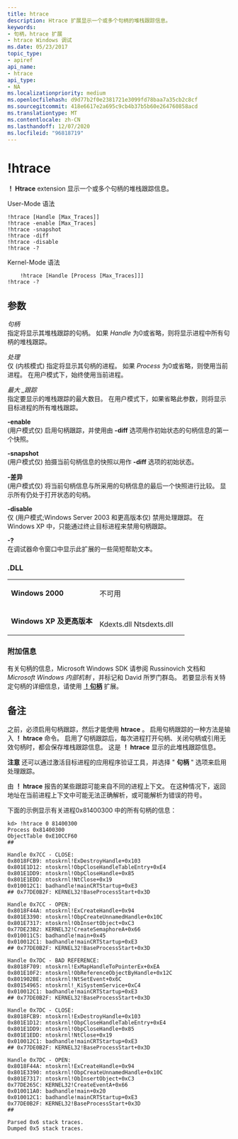 ```yaml
---
title: htrace
description: Htrace 扩展显示一个或多个句柄的堆栈跟踪信息。
keywords:
- 句柄，htrace 扩展
- htrace Windows 调试
ms.date: 05/23/2017
topic_type:
- apiref
api_name:
- htrace
api_type:
- NA
ms.localizationpriority: medium
ms.openlocfilehash: d9d77b2f0e2381721e3099fd78baa7a35cb2c8cf
ms.sourcegitcommit: 418e6617e2a695c9cb4b37b5b60e264760858acd
ms.translationtype: MT
ms.contentlocale: zh-CN
ms.lasthandoff: 12/07/2020
ms.locfileid: "96818719"
---
```

# <a name="htrace"></a>!htrace


**！ Htrace** extension 显示一个或多个句柄的堆栈跟踪信息。

User-Mode 语法

```dbgcmd
!htrace [Handle [Max_Traces]] 
!htrace -enable [Max_Traces]
!htrace -snapshot
!htrace -diff
!htrace -disable
!htrace -? 
```

Kernel-Mode 语法

```dbgcmd
    !htrace [Handle [Process [Max_Traces]]] 
!htrace -? 
```

## <a name="span-idddk__htrace_dbgspanspan-idddk__htrace_dbgspanparameters"></a><span id="ddk__htrace_dbg"></span><span id="DDK__HTRACE_DBG"></span>参数


<span id="_______Handle______"></span><span id="_______handle______"></span><span id="_______HANDLE______"></span>*句柄*   
指定将显示其堆栈跟踪的句柄。 如果 *Handle* 为0或省略，则将显示进程中所有句柄的堆栈跟踪。

<span id="_______Process______"></span><span id="_______process______"></span><span id="_______PROCESS______"></span>*处理*   
仅 (内核模式) 指定将显示其句柄的进程。 如果 *Process* 为0或省略，则使用当前进程。 在用户模式下，始终使用当前进程。

<span id="_______Max_Traces______"></span><span id="_______max_traces______"></span><span id="_______MAX_TRACES______"></span>*最大 \_跟踪*   
指定要显示的堆栈跟踪的最大数目。 在用户模式下，如果省略此参数，则将显示目标进程的所有堆栈跟踪。

<span id="_______-enable______"></span><span id="_______-ENABLE______"></span>**-enable**   
 (用户模式仅) 启用句柄跟踪，并使用由 **-diff** 选项用作初始状态的句柄信息的第一个快照。

<span id="_______-snapshot______"></span><span id="_______-SNAPSHOT______"></span>**-snapshot**   
 (用户模式仅) 拍摄当前句柄信息的快照以用作 **-diff** 选项的初始状态。

<span id="_______-diff______"></span><span id="_______-DIFF______"></span>**-差异**   
 (用户模式仅) 将当前句柄信息与所采用的句柄信息的最后一个快照进行比较。 显示所有仍处于打开状态的句柄。

<span id="_______-disable______"></span><span id="_______-DISABLE______"></span>**-disable**   
仅 (用户模式;Windows Server 2003 和更高版本仅) 禁用处理跟踪。 在 Windows XP 中，只能通过终止目标进程来禁用句柄跟踪。

<span id="_______-_______"></span> **-?**   
在调试器命令窗口中显示此扩展的一些简短帮助文本。

### <a name="span-iddllspanspan-iddllspandll"></a><span id="DLL"></span><span id="dll"></span>.DLL

<table>
<colgroup>
<col width="50%" />
<col width="50%" />
</colgroup>
<tbody>
<tr class="odd">
<td align="left"><p><strong>Windows 2000</strong></p></td>
<td align="left"><p>不可用</p></td>
</tr>
<tr class="even">
<td align="left"><p><strong>Windows XP 及更高版本</strong></p></td>
<td align="left"><p></p>
Kdexts.dll Ntsdexts.dll</td>
</tr>
</tbody>
</table>

 

### <a name="span-idadditional_informationspanspan-idadditional_informationspanspan-idadditional_informationspanadditional-information"></a><span id="Additional_Information"></span><span id="additional_information"></span><span id="ADDITIONAL_INFORMATION"></span>附加信息

有关句柄的信息，Microsoft Windows SDK 请参阅 Russinovich 文档和 *Microsoft Windows 内部机制* ，并标记和 David 所罗门群岛。 若要显示有关特定句柄的详细信息，请使用 [**！句柄**](-handle.md) 扩展。

<a name="remarks"></a>备注
-------

之前，必须启用句柄跟踪，然后才能使用 **htrace** 。 启用句柄跟踪的一种方法是输入 **！ htrace** 命令。 启用了句柄跟踪后，每次进程打开句柄、关闭句柄或引用无效句柄时，都会保存堆栈跟踪信息。 这是 **！ htrace** 显示的此堆栈跟踪信息。

**注意**   还可以通过激活目标进程的应用程序验证工具，并选择 " **句柄** " 选项来启用处理跟踪。

 

由 **！ htrace** 报告的某些跟踪可能来自不同的进程上下文。 在这种情况下，返回地址在当前进程上下文中可能无法正确解析，或可能解析为错误的符号。

下面的示例显示有关进程0x81400300 中的所有句柄的信息：

```dbgcmd
kd> !htrace 0 81400300
Process 0x81400300
ObjectTable 0xE10CCF60
## 

Handle 0x7CC - CLOSE:
0x8018FCB9: ntoskrnl!ExDestroyHandle+0x103
0x801E1D12: ntoskrnl!ObpCloseHandleTableEntry+0xE4
0x801E1DD9: ntoskrnl!ObpCloseHandle+0x85
0x801E1EDD: ntoskrnl!NtClose+0x19
0x010012C1: badhandle!mainCRTStartup+0xE3
## 0x77DE0B2F: KERNEL32!BaseProcessStart+0x3D

Handle 0x7CC - OPEN:
0x8018F44A: ntoskrnl!ExCreateHandle+0x94
0x801E3390: ntoskrnl!ObpCreateUnnamedHandle+0x10C
0x801E7317: ntoskrnl!ObInsertObject+0xC3
0x77DE23B2: KERNEL32!CreateSemaphoreA+0x66
0x010011C5: badhandle!main+0x45
0x010012C1: badhandle!mainCRTStartup+0xE3
## 0x77DE0B2F: KERNEL32!BaseProcessStart+0x3D

Handle 0x7DC - BAD REFERENCE:
0x8018F709: ntoskrnl!ExMapHandleToPointerEx+0xEA
0x801E10F2: ntoskrnl!ObReferenceObjectByHandle+0x12C
0x801902BE: ntoskrnl!NtSetEvent+0x6C
0x80154965: ntoskrnl!_KiSystemService+0xC4
0x010012C1: badhandle!mainCRTStartup+0xE3
## 0x77DE0B2F: KERNEL32!BaseProcessStart+0x3D

Handle 0x7DC - CLOSE:
0x8018FCB9: ntoskrnl!ExDestroyHandle+0x103
0x801E1D12: ntoskrnl!ObpCloseHandleTableEntry+0xE4
0x801E1DD9: ntoskrnl!ObpCloseHandle+0x85
0x801E1EDD: ntoskrnl!NtClose+0x19
0x010012C1: badhandle!mainCRTStartup+0xE3
## 0x77DE0B2F: KERNEL32!BaseProcessStart+0x3D

Handle 0x7DC - OPEN:
0x8018F44A: ntoskrnl!ExCreateHandle+0x94
0x801E3390: ntoskrnl!ObpCreateUnnamedHandle+0x10C
0x801E7317: ntoskrnl!ObInsertObject+0xC3
0x77DE265C: KERNEL32!CreateEventA+0x66
0x010011A0: badhandle!main+0x20
0x010012C1: badhandle!mainCRTStartup+0xE3
0x77DE0B2F: KERNEL32!BaseProcessStart+0x3D
## 

Parsed 0x6 stack traces.
Dumped 0x5 stack traces.
```

 

 





